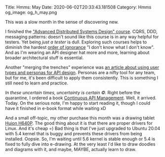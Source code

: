 Title: Hmms: May
Date: 2020-06-02T20:33:43.181508
Category: Hmms
og_image: og_h_may.png

This was a slow month in the sense of discovering new.


I finished the ["Advanced Distributed Systems Design" course](https://learn.particular.net/courses/adsd-online). 
CQRS, DDD, messaging patterns: doesn't sound like this course is in any way helpful for testers.
Yet being _just a tester_ is dull. Exploring such courses helps to diminish the hardest 
[order of ignorance](https://wiki.c2.com/?OrdersOfIgnorance) "I don't know what I don't know". And as I'm wearing an 
API designer hat more and more, learning about broader architectural stuff is essential.


Another "merging the trenches" experience was 
[an article about using user types and personas for API design](https://blogs.mulesoft.com/dev/design-dev/intentional-api-consumer-experience/).
Personas are a nifty tool for any team, but for me, it's been difficult to apply them consistently. 
This is something I still need to learn and practice.


_In these uncertain times, uncertainty is certain ©._ Right before the quarantine, I ordered a book 
[Continuous API Management](http://shop.oreilly.com/product/0636920201755.do). Well, it arrived. Today. On the 
serious note, I'm happy to start reading it, though I could have it finished in e-book format 
while waiting xD


And a small off-topic, my other purchase this month was a drawing tablet 
[Huion H640P](https://www.huion.com/pen_tablet/Inspiroy/H640P.html). The good thing about it is that there are 
proper drivers for Linux. And it's cheap =) Bad thing is that I've just upgraded to Ubuntu 20.04 with 5.4 kernel 
that is buggy and prevents these drivers from being installed. Oopsie. So, I'm waiting until 5.6 kernel is stable 
enough or  5.4 is fixed to fully dive into e-drawing. At the very least I'd like to draw doodles and diagrams with it, 
and maybe, MAYBE, actually learn to draw.
